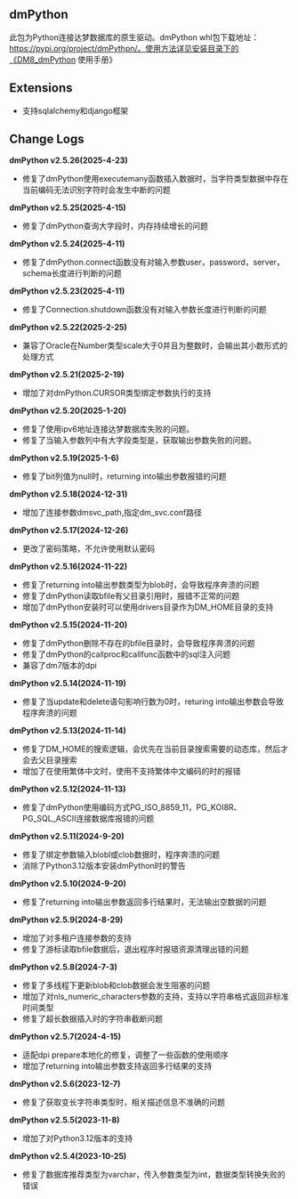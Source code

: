 ## dmPython

此包为Python连接达梦数据库的原生驱动。dmPython whl包下载地址：https://pypi.org/project/dmPythpn/。使用方法详见安装目录下的《DM8_dmPython 使用手册》

## Extensions

-   支持sqlalchemy和django框架

## Change Logs

**dmPython v2.5.26(2025-4-23)**

- 修复了dmPython使用executemany函数插入数据时，当字符类型数据中存在当前编码无法识别字符时会发生中断的问题

**dmPython v2.5.25(2025-4-15)**

- 修复了dmPython查询大字段时，内存持续增长的问题

**dmPython v2.5.24(2025-4-11)**

- 修复了dmPython.connect函数没有对输入参数user，password，server，schema长度进行判断的问题

**dmPython v2.5.23(2025-4-11)**

- 修复了Connection.shutdown函数没有对输入参数长度进行判断的问题

**dmPython v2.5.22(2025-2-25)**

- 兼容了Oracle在Number类型scale大于0并且为整数时，会输出其小数形式的处理方式

**dmPython v2.5.21(2025-2-19)**

- 增加了对dmPython.CURSOR类型绑定参数执行的支持

**dmPython v2.5.20(2025-1-20)**

- 修复了使用ipv6地址连接达梦数据库失败的问题。
- 修复了当输入参数列中有大字段类型是，获取输出参数失败的问题。

**dmPython v2.5.19(2025-1-6)**

- 修复了bit列值为null时，returning into输出参数报错的问题

**dmPython v2.5.18(2024-12-31)**

- 增加了连接参数dmsvc_path,指定dm_svc.conf路径

**dmPython v2.5.17(2024-12-26)**

- 更改了密码策略，不允许使用默认密码

**dmPython v2.5.16(2024-11-22)**

- 修复了returning into输出参数类型为blob时，会导致程序奔溃的问题
- 修复了dmPython读取bfile有父目录引用时，报错不正常的问题
- 增加了dmPython安装时可以使用drivers目录作为DM_HOME目录的支持

**dmPython v2.5.15(2024-11-20)**

- 修复了dmPython删除不存在的bfile目录时，会导致程序奔溃的问题
- 修复了dmPython的callproc和callfunc函数中的sql注入问题
- 兼容了dm7版本的dpi

**dmPython v2.5.14(2024-11-19)**

- 修复了当update和delete语句影响行数为0时，returing into输出参数会导致程序奔溃的问题

**dmPython v2.5.13(2024-11-14)**

- 修复了DM_HOME的搜索逻辑，会优先在当前目录搜索需要的动态库，然后才会去父目录搜索
- 增加了在使用繁体中文时，使用不支持繁体中文编码的时的报错

**dmPython v2.5.12(2024-11-13)**

- 修复了dmPython使用编码方式PG_ISO_8859_11，PG_KOI8R、PG_SQL_ASCII连接数据库报错的问题

**dmPython v2.5.11(2024-9-20)**

- 修复了绑定参数输入blobl或clob数据时，程序奔溃的问题
- 消除了Python3.12版本安装dmPython时的警告

**dmPython v2.5.10(2024-9-20)**

- 修复了returning into输出参数返回多行结果时，无法输出空数据的问题

**dmPython v2.5.9(2024-8-29)**

- 增加了对多租户连接参数的支持
- 修复了游标读取bfile数据后，退出程序时报错资源清理出错的问题

**dmPython v2.5.8(2024-7-3)**

- 修复了多线程下更新blob和clob数据会发生阻塞的问题
- 增加了对nls_numeric_characters参数的支持，支持以字符串格式返回非标准时间类型
- 修复了超长数据插入时的字符串截断问题

**dmPython v2.5.7(2024-4-15)**

- 适配dpi prepare本地化的修复，调整了一些函数的使用顺序
- 增加了returning into输出参数支持返回多行结果的支持

**dmPython v2.5.6(2023-12-7)**

- 修复了获取变长字符串类型时，相关描述信息不准确的问题

**dmPython v2.5.5(2023-11-8)**

- 增加了对Python3.12版本的支持

**dmPython v2.5.4(2023-10-25)**

- 修复了数据库推荐类型为varchar，传入参数类型为int，数据类型转换失败的错误